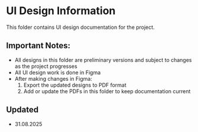 # UI Design Information

This folder contains UI design documentation for the project.

## Important Notes:
- All designs in this folder are preliminary versions and subject to changes as the project progresses
- All UI design work is done in Figma
- After making changes in Figma:
  1. Export the updated designs to PDF format
  2. Add or update the PDFs in this folder to keep documentation current

## Updated
- 31.08.2025